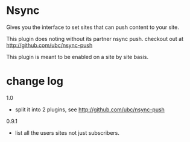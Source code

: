 Nsync
==========
Gives you the interface to set sites that can push content to your site. 

This plugin does noting without its partner nsync push. 
checkout out at http://github.com/ubc/nsync-push

This plugin is meant to be enabled on a site by site basis. 

# change log #
1.0
* split it into 2 plugins, see http://github.com/ubc/nsync-push

0.9.1
* list all the users sites not just subscribers. 


